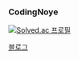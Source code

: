### CodingNoye
[![Solved.ac 프로필](http://mazassumnida.wtf/api/mini/generate_badge?boj=noye)](https://solved.ac/noye)

[블로그](https://noye.work)
